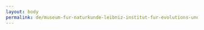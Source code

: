 ```yaml
---
layout: body
permalink: de/museum-fur-naturkunde-leibniz-institut-fur-evolutions-und-biodiversitatsforschung-an-der-humboldt-universitat-zu-berlin/
---
```


